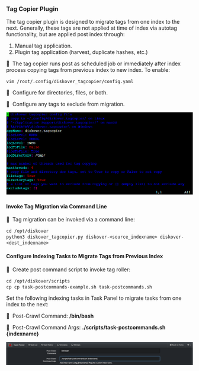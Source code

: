 ### Tag Copier Plugin

The tag copier plugin is designed to migrate tags from one index to the next. Generally, these tags are not applied at time of index via autotag functionality, but are applied post index through:

1. Manual tag application.
1. Plugin tag application (harvest, duplicate hashes, etc.)

🔴 &nbsp;The tag copier runs post as scheduled job or immediately after index process copying tags from previous index to new index. To enable:
```
vim /root/.config/diskover_tagcopier/config.yaml
```

🔴 &nbsp;Configure for directories, files, or both.

🔴 &nbsp;Configure any tags to exclude from migration.

![Image: Tag Copier Plugin Configuration in Terminal](images/image_plugins_tag_copier_config_in_terminal.png)

#### Invoke Tag Migration via Command Line

🔴 &nbsp;Tag migration can be invoked via a command line:
```
cd /opt/diskover
python3 diskover_tagcopier.py diskover-<source_indexname> diskover-<dest_indexname>
```

#### <a id="migrate_tags_from_previous_index"></a>Configure Indexing Tasks to Migrate Tags from Previous Index

🔴 &nbsp;Create post command script to invoke tag roller:
```
cd /opt/diskover/scripts
cp cp task-postcommands-example.sh task-postcommands.sh
```

Set the following indexing tasks in Task Panel to migrate tasks from one index to the next:

🔴 &nbsp;Post-Crawl Command: **/bin/bash**

🔴 &nbsp;Post-Crawl Command Args: **./scripts/task-postcommands.sh {indexname}**

![Image: Tag Copier Plugin Configuration in Task Panel](images/image_plugins_tag_copier_config_in_task_panel.png)
